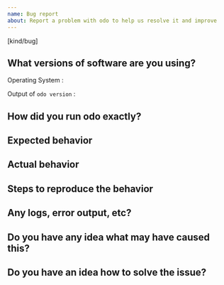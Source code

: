 ```yaml
---
name: Bug report
about: Report a problem with odo to help us resolve it and improve
---
```

[kind/bug]

<!--

Welcome! - We kindly ask you to:

  1. Fill out the issue template below 
  2. Use the chat and talk to us if you have a question rather than a bug or feature request.

The chat room is at: https://chat.openshift.io/developers/channels/odo

Thanks for understanding, and for contributing to the project!

-->

## What versions of software are you using?

Operating System :

Output of `odo version` : 
<!--    
    which gives both odo client version as well as OpenShift server version 
-->


## How did you run odo exactly?

<!--
This section should include at least:

 * The commands you ran
   Make sure to replace sensitive values!

 * The output of the commands, which may give us much
   information to diagnose the problem!
-->

## Expected behavior

<!--
Describe what you'd like odo to do differently.
-->

## Actual behavior

<!--
In this section, please try to concentrate on observations, so only describe
what you observed directly.
-->

## Steps to reproduce the behavior

<!--
The more time you spend describing an easy way to reproduce the behavior (if
this is possible), the easier it is for the project developers to fix it!
-->


## Any logs, error output, etc?


## Do you have any idea what may have caused this?



## Do you have an idea how to solve the issue?



